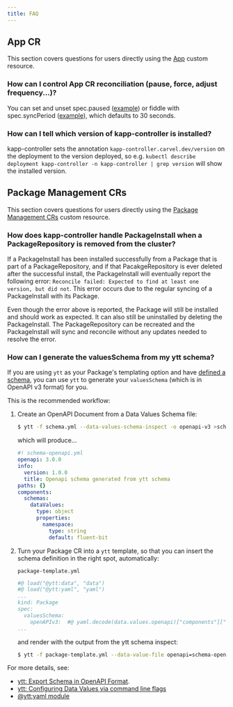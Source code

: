 ```yaml
---
title: FAQ
---
```


## App CR

This section covers questions for users directly using the [App](app-spec.md)
custom resource.

### How can I control App CR reconciliation (pause, force, adjust frequency...)?

You can set and unset spec.paused
([example](https://github.com/vmware-tanzu/carvel-kapp-controller/blob/d94984a77fa907ac5ecc681e9a842b9877766a6b/test/e2e/pause_test.go#L91))
or fiddle with spec.syncPeriod ([example](
https://github.com/vmware-tanzu/carvel-kapp-controller/blob/d94984a77fa907ac5ecc681e9a842b9877766a6b/test/e2e/app_secret_configmap_reconcile_test.go#L133)), which
defaults to 30 seconds.

### How can I tell which version of kapp-controller is installed?

kapp-controller sets the annotation `kapp-controller.carvel.dev/version` on the deployment to the version deployed,
so e.g. `kubectl describe deployment kapp-controller -n kapp-controller | grep version` will show the installed version.

## Package Management CRs

This section covers questions for users directly using the [Package Management CRs](packaging.md)
custom resource.

### How does kapp-controller handle PackageInstall when a PackageRepository is removed from the cluster?

If a PackageInstall has been installed successfully from a Package that is part
of a PackageRepository, and if that PacakgeRepository is ever deleted after the
successful install, the PackageInstall will eventually report the following
error: `Reconcile failed: Expected to find at least one version, but did not`.
This error occurs due to the regular syncing of a PackageInstall  with its
Package.

Even though the error above is reported, the Package will still be installed and
should work as expected. It can also still be uninstalled by deleting the
PackageInstall. The PackageRepository can be recreated and the PackageInstall
will sync and reconcile without any updates needed to resolve the error.

### How can I generate the valuesSchema from my ytt schema?

If you are using `ytt` as your Package's templating option and have [defined a schema](../../../ytt/docs/latest/how-to-write-schema), you can use `ytt` to generate your `valuesSchema` (which is in OpenAPI v3 format) for you.

This is the recommended workflow:

1. Create an OpenAPI Document from a Data Values Schema file:

    ```bash
    $ ytt -f schema.yml --data-values-schema-inspect -o openapi-v3 >schema-openapi.yml
    ```
   
    which will produce...

    ```yaml
    #! schema-openapi.yml
    openapi: 3.0.0
    info:
      version: 1.0.0
      title: Openapi schema generated from ytt schema
    paths: {}
    components:
      schemas:
        dataValues:
          type: object
          properties:
            namespace:
              type: string
              default: fluent-bit
    ```

2. Turn your Package CR into a `ytt` template, so that you can insert the schema definition in the right spot, automatically:

    `package-template.yml`
    ```yaml
    #@ load("@ytt:data", "data")
    #@ load("@ytt:yaml", "yaml")
    ...
    kind: Package
    spec:
      valuesSchema:
        openAPIv3:  #@ yaml.decode(data.values.openapi)["components"]["schemas"]["dataValues"]
    ...
    ```
   
   and render with the output from the ytt schema inspect:

   ```bash
   $ ytt -f package-template.yml --data-value-file openapi=schema-openapi.yml > package.yml
   ```

For more details, see:
- [ytt: Export Schema in OpenAPI Format](../../../ytt/docs/latest/how-to-export-schema.md).
- [ytt: Configuring Data Values via command line flags](../../../ytt/docs/latest/ytt-data-values.md#configuring-data-values-via-command-line-flags)
- [@ytt:yaml module](../../../ytt/docs/latest/lang-ref-ytt.md#yaml)